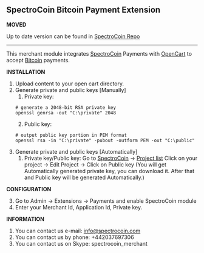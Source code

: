SpectroCoin Bitcoin Payment Extension
---------------

**MOVED**

Up to date version can be found in [SpectroCoin Repo](https://github.com/SpectroCoin/OpenCart-Bitcoin-Payment-Gateway-Extension)

---------------

This merchant module integrates [SpectroCoin](https://spectrocoin.com/) Payments with [OpenCart](http://www.opencart.com/) to accept [Bitcoin](https://bitcoin.org) payments.

**INSTALLATION**

1. Upload content to your open cart directory.
2. Generate private and public keys [Manually]
    1. Private key:
    ```shell
    # generate a 2048-bit RSA private key
    openssl genrsa -out "C:\private" 2048
    ```
    2. Public key:
    ```shell
    # output public key portion in PEM format
    openssl rsa -in "C:\private" -pubout -outform PEM -out "C:\public"
    ```
3. Generate private and public keys [Automatically]
	1. Private key/Public key:
	Go to [SpectroCoin](https://spectrocoin.com/) -> [Project list](https://spectrocoin.com/en/merchant/api/list.html)
	Click on your project  -> Edit Project -> Click on Public key (You will get Automatically generated private key, you can download it. After that and Public key will be generated Automatically.)

**CONFIGURATION**

3. Go to Admin -> Extensions -> Payments and enable SpectroCoin module
4. Enter your Merchant Id, Application Id, Private key.

**INFORMATION** 

1. You can contact us e-mail: info@spectrocoin.com 
2. You can contact us by phone: +442037697306
3. You can contact us on Skype: spectrocoin_merchant
